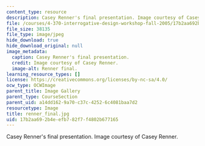 ```yaml
---
content_type: resource
description: Casey Renner's final presentation. Image courtesy of Casey Renner.
file: /courses/4-370-interrogative-design-workshop-fall-2005/17b2aa692b4eefb782f7f4802b677165_renner_final.jpg
file_size: 38135
file_type: image/jpeg
hide_download: true
hide_download_original: null
image_metadata:
  caption: Casey Renner's final presentation.
  credit: Image courtesy of Casey Renner.
  image-alt: Renner final.
learning_resource_types: []
license: https://creativecommons.org/licenses/by-nc-sa/4.0/
ocw_type: OCWImage
parent_title: Image Gallery
parent_type: CourseSection
parent_uid: a14dd162-9a70-c37c-4252-6c4081baa7d2
resourcetype: Image
title: renner_final.jpg
uid: 17b2aa69-2b4e-efb7-82f7-f4802b677165
---
```

Casey Renner's final presentation. Image courtesy of Casey Renner.